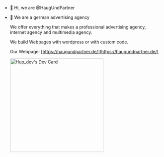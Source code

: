 - 👋 Hi, we are @HaugUndPartner
- 👀 We are a german advertising agency

  We offer everything that makes a professional advertising agency, internet agency and multimedia agency.

  We build Webpages with wordpress or with custom code.

  Our Webpage: [https://haugundpartner.de/](https://haugundpartner.de/)

  <a href="https://app.daily.dev/hupdev"><img src="https://api.daily.dev/devcards/v2/9LvPNs3EdOKJT0VB1ITAn.png?type=default&r=u36" width="300" alt="Hup_dev's Dev Card"/></a>
<!---
HaugUndPartner/HaugUndPartner is a ✨ special ✨ repository because its `README.md` (this file) appears on your GitHub profile.
You can click the Preview link to take a look at your changes.
--->
